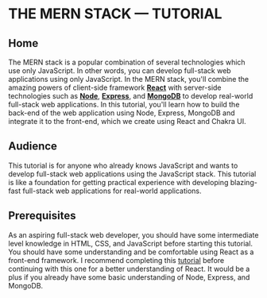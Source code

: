 #  THE **MERN** STACK — TUTORIAL

## Home

The MERN stack is a popular combination of several technologies which use only JavaScript. In other words, you can develop full-stack web applications using only JavaScript. In the MERN stack, you'll combine the amazing powers of client-side framework **[React](https://reactjs.org)** with server-side technologies such as **[Node](https://nodejs.org)**, **[Express](https://expressjs.com)**, and **[MongoDB](https://mongodb.com)** to develop real-world full-stack web applications. In this tutorial, you'll learn how to build the back-end of the web application using Node, Express, MongoDB and integrate it to the front-end, which we create using React and Chakra UI.

## Audience

This tutorial is for anyone who already knows JavaScript and wants to develop full-stack web applications using the JavaScript stack. This tutorial is like a foundation for getting practical experience with developing blazing-fast full-stack web applications for real-world applications.

## Prerequisites

As an aspiring full-stack web developer, you should have some intermediate level knowledge in HTML, CSS, and JavaScript before starting this tutorial. You should have some understanding and be comfortable using React as a front-end framework. I recommend completing this [tutorial](https://www.tutorialspoint.com/reactjs/) before continuing with this one for a better understanding of React. It would be a plus if you already have some basic understanding of Node, Express, and MongoDB.